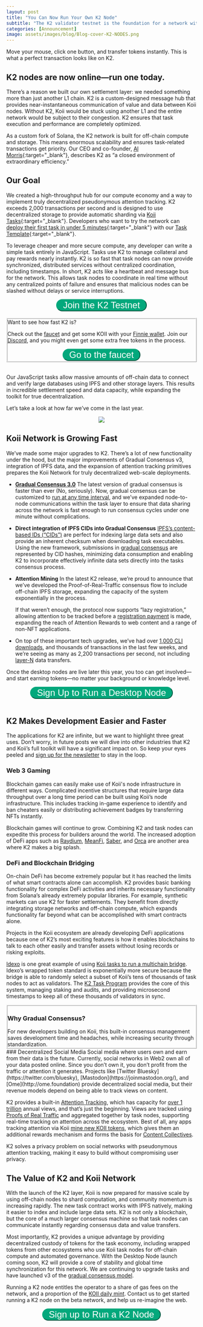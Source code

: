 ```yaml
---
layout: post
title: "You Can Now Run Your Own K2 Node"
subtitle: "The K2 validator testnet is the foundation for a network with lightning fast transactions that enables developers to build oracles, social platforms, games, and more."
categories: [Announcement]
image: assets/images/blog/Blog-cover-K2-NODES.png
---
```


Move your mouse, click one button, and transfer tokens instantly. This is what a perfect transaction looks like on K2.

## K2 nodes are now online—run one today. 

There’s a reason we built our own settlement layer: we needed something more than just another L1 chain. K2 is a custom-designed message hub that provides near-instantaneous communication of value and data between Koii nodes. Without K2, Koii would be stuck using another L1 and the entire network would be subject to their congestion. K2 ensures that task execution and performance are completely optimized.

As a custom fork of Solana, the K2 network is built for off-chain compute and storage. This means enormous scalability and ensures task-related transactions get priority. Our CEO and co-founder, [Al Morris](https://twitter.com/al_koii){:target="\_blank"}, describes K2 as “a closed environment of extraordinary efficiency.”

## Our Goal 
We created a high-throughput hub for our compute economy and a way to implement truly decentralized pseudonymous attention tracking. K2 exceeds 2,000 transactions per second and is designed to use decentralized storage to provide automatic sharding via [Koii Tasks](https://docs.koii.network/microservices-and-tasks/what-are-tasks){:target="\_blank"}. Developers who want to try the network can [deploy their first task in under 5 minutes](https://blog.koii.network/How-to-deploy-a-koii-task-in-less-than-5mins/){:target="\_blank"} with our [Task Template](https://github.com/koii-network/task-template){:target="\_blank"}. 

To leverage cheaper and more secure compute, any developer can write a simple task entirely in JavaScript. Tasks use K2 to manage collateral and pay rewards nearly instantly. K2 is so fast that task nodes can now provide synchronized, distributed services without centralized coordination, including timestamps. In short, K2 acts like a heartbeat and message bus for the network. This allows task nodes to coordinate in real time without any centralized points of failure and ensures that malicious nodes can be slashed without delays or service interruptions.

<div class="more" style="text-align: center;">
<button class="button" onclick="window.open('http://koii.me/k2')" id="myBtn" style="font-size: 1.5rem;" target="_blank" >Join the K2 Testnet</button>
</div><br/>

<div class="box p-3" style="border: ridge">

<div class="text-center font-italic">Want to see how fast K2 is?</div>

Check out the <a href="https://faucet.koii.network/">faucet</a> and get some KOII with your <a href="https://chrome.google.com/webstore/detail/finnie/cjmkndjhnagcfbpiemnkdpomccnjblmj">Finnie wallet</a>. Join our <a href="https://discord.gg/koii">Discord</a>, and you might even get some extra free tokens in the process. 



<div class="more" style="text-align: center;">
<button class="button" onclick="window.open('https://faucet.koii.network/')" id="myBtn" style="font-size: 1.5rem;" target="_blank" >Go to the faucet</button>
</div>

</div><br/>

Our JavaScript tasks allow massive amounts of off-chain data to connect and verify large databases using IPFS and other storage layers. This results in incredible settlement speed and data capacity, while expanding the toolkit for true decentralization. 

Let’s take a look at how far we’ve come in the last year.

<p align="center">
  <img src="/assets/images/blog/run-k2.png" />
</p>

## Koii Network is Growing Fast

We’ve made some major upgrades to K2. There’s a lot of new functionality under the hood, but the major improvements of Gradual Consensus v3, integration of IPFS data, and the expansion of attention tracking primitives prepares the Koii Network for truly decentralized web-scale deployments.  

- [**Gradual Consensus 3.0**](https://docs.koii.network/microservices-and-tasks/what-are-tasks/gradual-consensus)
The latest version of gradual consensus is faster than ever (No, seriously). Now, gradual consensus can be customized to [run at any time interval](https://docs.koii.network/microservices-and-tasks/what-are-tasks/gradual-consensus), and we’ve expanded node-to-node communications within the task layer to ensure that data sharing across the network is fast enough to run consensus cycles under one minute without complications.


- **Direct integration of IPFS CIDs into Gradual Consensus**
[IPFS’s content-based IDs (“CIDs”)](https://docs.ipfs.tech/concepts/content-addressing/#what-is-a-cid) are perfect for indexing large data sets and also provide an inherent checksum when downloading task executables. Using the new framework, submissions in [gradual consensus](https://docs.koii.network/microservices-and-tasks/what-are-tasks/gradual-consensus) are represented by CID hashes, minimizing data consumption and enabling K2 to incorporate effectively infinite data sets directly into the tasks consensus process.


- **Attention Mining**
In the latest K2 release, we’re proud to announce that we’ve developed the Proof-of-Real-Traffic consensus flow to include off-chain IPFS storage, expanding the capacity of the system exponentially in the process. 

    If that weren’t enough, the protocol now supports “lazy registration,” allowing attention to be tracked before a [registration payment](https://docs.koii.network/earning-koii/registering-content) is made, expanding the reach of Attention Rewards to web content and a range of non-NFT applications.

- On top of these important tech upgrades, we’ve had over [1,000 CLI downloads](https://www.npmjs.com/package/@_koii/create-task-cli), and thousands of transactions in the last few weeks, and we’re seeing as many as 2,200 transactions per second, not including [layer-N](https://youtu.be/IFSBvDXK72c?t=655) data transfers.
 
Once the desktop nodes are live later this year, you too can get involved—and start earning tokens—no matter your background or knowledge level.

<div class="more" style="text-align: center;">
<button class="button" onclick="window.open('https://share.hsforms.com/1kLtk8rfURZ-HY2xnKRTfCgc20dg')" id="myBtn" style="font-size: 1.5rem;" target="_blank" >Sign Up to Run a Desktop Node</button>
</div><br/>

## K2 Makes Development Easier and Faster

The applications for K2 are infinite, but we want to highlight three great uses. Don’t worry, in future posts we will dive into other industries that K2 and Koii’s full toolkit will have a significant impact on. So keep your eyes peeled and [sign up for the newsletter](https://share.hsforms.com/1oqz977zNToCWmA-hbyTjXwc20dg) to stay in the loop.

### Web 3 Gaming
Blockchain games can easily make use of Koii's node infrastructure in different ways. Complicated incentive structures that require large data throughput over a long time period can be built using Koii’s node infrastructure. This includes tracking in-game experience to identify and ban cheaters easily or distributing achievement badges by transferring NFTs instantly.

Blockchain games will continue to grow. Combining K2 and task nodes can expedite this process for builders around the world. The increased adoption of DeFi apps such as [Raydium](https://raydium.io/), [MeanFi](https://meanfi.com/), [Saber](https://app.saber.so/), and [Orca](https://www.orca.so/) are another area where K2 makes a big splash.

### DeFi and Blockchain Bridging
On-chain DeFi has become extremely popular but it has reached the limits of what smart contracts alone can accomplish. K2 provides basic banking functionality for complex DeFi activities and inherits necessary functionality from Solana’s already extremely popular libraries. 
For example, synthetic markets can use K2 for faster settlements. They benefit from directly integrating storage networks and off-chain compute, which expands functionality far beyond what can be accomplished with smart contracts alone. 

Projects in the Koii ecosystem are already developing DeFi applications because one of K2’s most exciting features is how it enables blockchains to talk to each other easily and transfer assets without losing records or risking exploits. 

[Idexo](https://idexo.com/) is one great example of using [Koii tasks to run a multichain bridge](https://cointelegraph.com/news/koii-labbs-idexos-launch-middleware-bridge-aiming-to-replace-cexs). Idexo’s wrapped token standard is exponentially more secure because the bridge is able to randomly select a subset of Koii’s tens of thousands of task nodes to act as validators. The [K2 Task Program](https://docs.koii.network/settlement-layer/native-contracts/the-task-contract) provides the core of this system, managing staking and audits, and providing microsecond timestamps to keep all of these thousands of validators in sync. 

<div class="box pb-4" style="border: ridge">
<h3>Why Gradual Consensus?</h3>
For new developers building on Koii, this built-in consensus management saves development time and headaches, while increasing security through standardization. 
</div>
### Decentralized Social Media
Social media where users own and earn from their data is the future. Currently, social networks in Web2 own all of your data posted online. Since you don’t own it, you don’t profit from the traffic or attention it generates. Projects like [Twitter Bluesky](https://twitter.com/bluesky), [Mastodon](https://joinmastodon.org/), and [Ome](http://ome.foundation) provide decentralized social media, but their revenue models depend on being able to track views on content.

K2 provides a built-in [Attention Tracking](https://docs.koii.network/settlement-layer/native-contracts/the-attention-game), which has capacity for [over 1 trillion](https://twitter.com/KoiiNetwork/status/1636306381144727555) annual views, and that’s just the beginning. Views are tracked using [Proofs of Real Traffic](https://docs.koii.network/earning-koii/proof-of-real-traffic-port/attention-mining) and aggregated together by task nodes, supporting real-time tracking on attention across the ecosystem. Best of all, any apps tracking attention via Koii [mine new KOII tokens](https://docs.koii.network/earning-koii/attention-mining), which gives them an additional rewards mechanism and forms the basis for [Content Collectives](https://blog.koii.network/Content-Collective/#:~:text=A%20Content%20Collective%20is%20a,by%20a%20DAO%20Governance%20Protocol.). 

K2 solves a privacy problem on social networks with pseudonymous attention tracking, making it easy to build without compromising user privacy. 


## The Value of K2 and Koii Network

With the launch of the K2 layer, Koii is now prepared for massive scale by using off-chain nodes to shard computation, and community momentum is increasing rapidly. The new task contract works with IPFS natively, making it easier to index and include large data sets. K2 is not only a blockchain, but the core of a much larger consensus machine so that task nodes can communicate instantly regarding consensus data and value transfers.

Most importantly, K2 provides a unique advantage by providing decentralized custody of tokens for the task economy, including wrapped tokens from other ecosystems who use Koii task nodes for off-chain compute and automated governance. With the Desktop Node launch coming soon, K2 will provide a core of stability and global time synchronization for this network. We are continuing to upgrade tasks and have launched v3 of the [gradual consensus model](https://docs.koii.network/microservices-and-tasks/what-are-tasks/gradual-consensus). 

Running a K2 node entitles the operator to a share of gas fees on the network, and a proportion of the [KOII daily mint](https://docs.koii.network/earning-koii/network-economics). Contact us to get started running a K2 node on the beta network, and help us re-imagine the web. 

<div class="more" style="text-align: center;">
<button class="button" onclick="window.open('http://koii.me/k2')" id="myBtn" style="font-size: 1.5rem;" target="_blank" >Sign up to Run a K2 Node</button>
</div><br/>


<style>
    button:hover {
    border-color: #016449;
    background-color: #016449;
    transition: all 0.2s linear 0s;
    }
    button {
    cursor: pointer;
    padding: 0rem 1rem;
    border-color: #03a87c;
    text-decoration: none;
    color: #ffffff;
    border-radius: 20px;
    background-color: #03a87c;
    transition: all 0.2s linear 0s;
}
</style>
